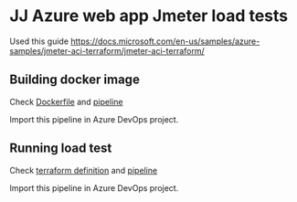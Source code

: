# JJ Azure web app Jmeter load tests

Used this guide https://docs.microsoft.com/en-us/samples/azure-samples/jmeter-aci-terraform/jmeter-aci-terraform/

## Building docker image

Check [Dockerfile](docker/Dockerfile) and [pipeline](azure-pipelines.docker.yml)

Import this pipeline in Azure DevOps project.

## Running load test

Check [terraform definition](terraform) and [pipeline](azure-pipelines.load-test.yml)

Import this pipeline in Azure DevOps project.
